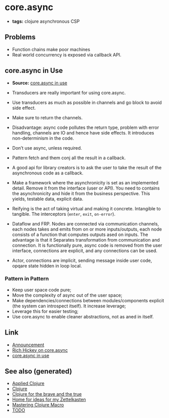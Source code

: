 # core.async

-   **tags:** clojure asynchronous CSP


## Problems

-   Function chains make poor machines
-   Real world concurrency is exposed via callback API.


## core.async in Use

-   **Source:** [core.async in use](https://www.youtube.com/watch?v=096pIlA3GDo)

-   Transducers are really important for using core.async.

-   Use transducers as much as possible in channels and go block to avoid side effect.
-   Make sure to return the channels.
-   Disadvantage: async code pollutes the return type, problem with error handling, channels are IO and hence have side effects. It introduces non-determinism in the code.

-   Don&rsquo;t use async, unless required.
-   Pattern fetch and them conj all the result in a callback.

-   A good api for library creators is to ask the user to take the result of the asynchronous code as a callback.
-   Make a framework where the asynchronicity is set as an implemented detail. Remove it from the interface (user or API). You need to contains the asynchronicity and hide it from the business perspective. This yields, testable data, explicit data.
-   Reifying is the act of taking virtual and making it concrete. Intangible to tangible. The interceptors (`enter`, `exit`, `on-error`).
-   Dataflow and FRP. Nodes are connected via communication channels, each nodes takes and emits from on or more inputs/outputs, each node consists of a function that computes outputs ased on inputs. The advantage is that it Separates transformation from communication and connection. It is functionally pure, async code is removed from the user interface, connections are explicit, and any connections can be used.
-   Actor, connections are implicit, sending message inside user code, opqare state hidden in loop local.


### Pattern in Pattern

-   Keep user space code pure;
-   Move the complexity of async out of the user space;
-   Make dependencies/connections between modules/components explicit (the system can introspect itself). It increase leverage;
-   Leverage this for easier testing;
-   Use core.async to enable cleaner abstractions, not as aned in itself.


## Link

-   [Announcement](https://clojure.org/news/2013/06/28/clojure-clore-async-channels)
-   [Rich Hickey on core.async](https://www.youtube.com/watch?v=9HspeHGBg-Q)
-   [core.async in use](https://www.youtube.com/watch?v=096pIlA3GDo)


## See also (generated)

-   [Applied Clojure](20200430155637-applied_clojure.md)
-   [Clojure](../decks/clojure.md)
-   [Clojure for the brave and the true](20200430160432-clojure_for_the_brave_and_the_true.md)
-   [Home for ideas for my Zettelkasten](../rationale.md)
-   [Mastering Clojure Macro](20200430155438-mastering_clojure_macro.md)
-   [TODO](../todo.md)
